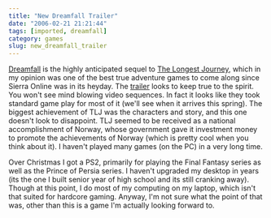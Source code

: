 ```yaml
---
title: "New Dreamfall Trailer"
date: "2006-02-21 21:21:44"
tags: [imported, dreamfall]
category: games
slug: new_dreamfall_trailer
---
```


<a title="Dreamfall" href="http://www.dreamfall.com">Dreamfall</a> is the highly
anticipated sequel to <a title="TLJ" href="http://www.longestjourney.com/">The
Longest Journey</a>, which in my opinion was one of the best true adventure
games to come along since Sierra Online was in its heyday. The
<a title="Trailer" style="cursor: url('chrome://targetalert/content/skin/movie.png')" href="ftp://ftp.funcom.com/media/Dreamfall/final_dreamfall_trailer_funcom_qtmp4.mov">trailer</a>
looks to keep true to the spirit. You won't see mind blowing video sequences. In
fact it looks like they took standard game play for most of it (we'll see when
it arrives this spring). The biggest achievement of TLJ was the characters and
story, and this one doesn't look to disappoint. TLJ seemed to be received as a
national accomplishment of Norway, whose government gave it investment money to
promote the achievements of Norway (which is pretty cool when you think about
it). I haven't played many games (on the PC) in a very long time.

Over Christmas I got a PS2, primarily for playing the Final Fantasy series as
well as the Prince of Persia series. I haven't upgraded my desktop in years (its
the one I built senior year of high school and its still cranking away). Though
at this point, I do most of my computing on my laptop, which isn't that suited
for hardcore gaming. Anyway, I'm not sure what the point of that was, other than
this is a game I'm actually looking forward to.
